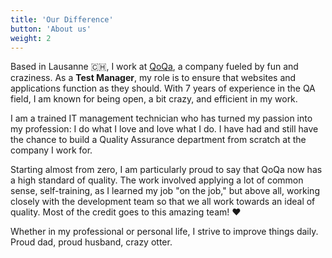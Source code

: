 ```yaml
---
title: 'Our Difference'
button: 'About us'
weight: 2
---
```


Based in Lausanne 🇨🇭, I work at <a href="https://www.qoqa.ch/fr/concept">QoQa</a>, a company fueled by fun and craziness. As a <strong>Test Manager</strong>, my role is to ensure that websites and applications function as they should. With 7 years of experience in the QA field, I am known for being open, a bit crazy, and efficient in my work.

I am a trained IT management technician who has turned my passion into my profession: I do what I love and love what I do. I have had and still have the chance to build a Quality Assurance department from scratch at the company I work for.

Starting almost from zero, I am particularly proud to say that QoQa now has a high standard of quality. The work involved applying a lot of common sense, self-training, as I learned my job "on the job," but above all, working closely with the development team so that we all work towards an ideal of quality. Most of the credit goes to this amazing team! ♥️

Whether in my professional or personal life, I strive to improve things daily. Proud dad, proud husband, crazy otter.
